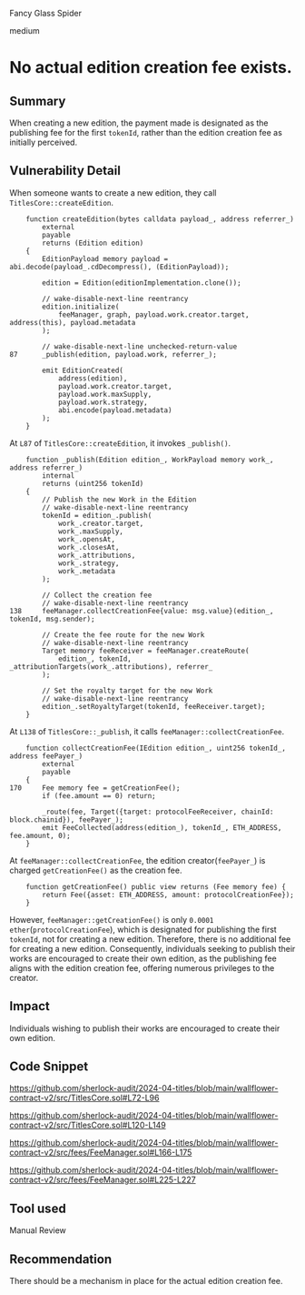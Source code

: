 Fancy Glass Spider

medium

# No actual edition creation fee exists.

## Summary

When creating a new edition, the payment made is designated as the publishing fee for the first `tokenId`, rather than the edition creation fee as initially perceived.

## Vulnerability Detail

When someone wants to create a new edition, they call `TitlesCore::createEdition`.

```solidity
    function createEdition(bytes calldata payload_, address referrer_)
        external
        payable
        returns (Edition edition)
    {
        EditionPayload memory payload = abi.decode(payload_.cdDecompress(), (EditionPayload));

        edition = Edition(editionImplementation.clone());

        // wake-disable-next-line reentrancy
        edition.initialize(
            feeManager, graph, payload.work.creator.target, address(this), payload.metadata
        );

        // wake-disable-next-line unchecked-return-value
87      _publish(edition, payload.work, referrer_);

        emit EditionCreated(
            address(edition),
            payload.work.creator.target,
            payload.work.maxSupply,
            payload.work.strategy,
            abi.encode(payload.metadata)
        );
    }
```

At `L87` of `TitlesCore::createEdition`, it invokes `_publish()`.

```solidity
    function _publish(Edition edition_, WorkPayload memory work_, address referrer_)
        internal
        returns (uint256 tokenId)
    {
        // Publish the new Work in the Edition
        // wake-disable-next-line reentrancy
        tokenId = edition_.publish(
            work_.creator.target,
            work_.maxSupply,
            work_.opensAt,
            work_.closesAt,
            work_.attributions,
            work_.strategy,
            work_.metadata
        );

        // Collect the creation fee
        // wake-disable-next-line reentrancy
138     feeManager.collectCreationFee{value: msg.value}(edition_, tokenId, msg.sender);

        // Create the fee route for the new Work
        // wake-disable-next-line reentrancy
        Target memory feeReceiver = feeManager.createRoute(
            edition_, tokenId, _attributionTargets(work_.attributions), referrer_
        );

        // Set the royalty target for the new Work
        // wake-disable-next-line reentrancy
        edition_.setRoyaltyTarget(tokenId, feeReceiver.target);
    }
```

At `L138` of `TitlesCore::_publish`, it calls `feeManager::collectCreationFee`.

```solidity
    function collectCreationFee(IEdition edition_, uint256 tokenId_, address feePayer_)
        external
        payable
    {
170     Fee memory fee = getCreationFee();
        if (fee.amount == 0) return;

        _route(fee, Target({target: protocolFeeReceiver, chainId: block.chainid}), feePayer_);
        emit FeeCollected(address(edition_), tokenId_, ETH_ADDRESS, fee.amount, 0);
    }
```

At `feeManager::collectCreationFee`, the edition creator(`feePayer_`) is charged `getCreationFee()` as the creation fee.

```solidity
    function getCreationFee() public view returns (Fee memory fee) {
        return Fee({asset: ETH_ADDRESS, amount: protocolCreationFee});
    }
```

However, `feeManager::getCreationFee()` is only `0.0001 ether`(`protocolCreationFee`), which is designated for publishing the first `tokenId`, not for creating a new edition. Therefore, there is no additional fee for creating a new edition. Consequently, individuals seeking to publish their works are encouraged to create their own edition, as the publishing fee aligns with the edition creation fee, offering numerous privileges to the creator.

## Impact

Individuals wishing to publish their works are encouraged to create their own edition.

## Code Snippet

https://github.com/sherlock-audit/2024-04-titles/blob/main/wallflower-contract-v2/src/TitlesCore.sol#L72-L96

https://github.com/sherlock-audit/2024-04-titles/blob/main/wallflower-contract-v2/src/TitlesCore.sol#L120-L149

https://github.com/sherlock-audit/2024-04-titles/blob/main/wallflower-contract-v2/src/fees/FeeManager.sol#L166-L175

https://github.com/sherlock-audit/2024-04-titles/blob/main/wallflower-contract-v2/src/fees/FeeManager.sol#L225-L227

## Tool used

Manual Review

## Recommendation

There should be a mechanism in place for the actual edition creation fee.